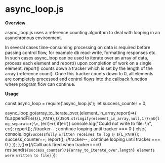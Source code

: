 # async_loop.js

**Overview**

async_loop.js uses a reference counting algorithm to deal with looping in an asynchronous environment.

In several cases time-consuming processing on data is required before passing control flow, for example db read-write, formatting responses etc. In such cases async_loop can be used to iterate over an array of data, process each element and report() upon completion of work on a single element. report() counts down a tracker which is set by the length of the array (reference count). Once this tracker counts down to 0,  all elements are completely processed and control flows into the callback function where program flow can continue. 

**Usage**

const async_loop = require('async_loop.js');
let success_counter = 0;

async_loop.go(array_to_iterate_over,(element_in_array,report)=>{
  fs.appendFile(`${L_PATH}`,`${JSON.stringify(element_in_array,null,1)}\n${log_separator}\n`, (err)=>{
   if(err){
     console.log("Could not write to file: \n", err);
     report(); //tracker-- ; continue looping until tracker === 0
   }
   else{
     console.log(`Successfully written receives to log @ ${L_PATH}`);
     success_counter++;
     report(); //tracker-- ; continue looping until tracker === 0
   }
  });
},()=>{//Callback fired when tracker===0
  res.send(`${success_counter}/${array_to_iterate_over.length} elements were written to file`)
});
 






